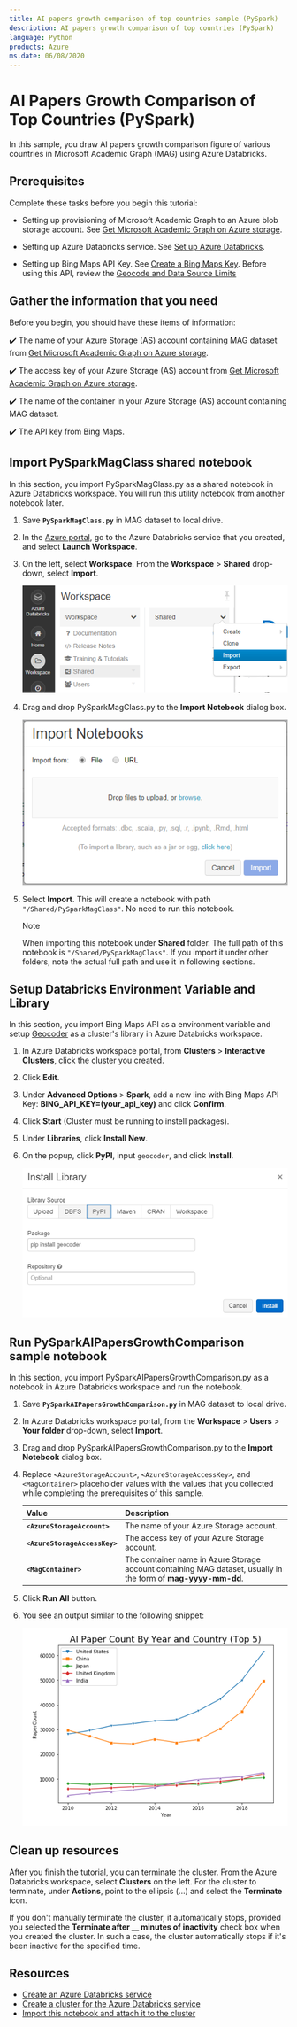 ```yaml
---
title: AI papers growth comparison of top countries sample (PySpark)
description: AI papers growth comparison of top countries (PySpark)
language: Python
products: Azure
ms.date: 06/08/2020
---
```

# AI Papers Growth Comparison of Top Countries (PySpark)

In this sample, you draw AI papers growth comparison figure of various countries in Microsoft Academic Graph (MAG) using Azure Databricks.

## Prerequisites

Complete these tasks before you begin this tutorial:

* Setting up provisioning of Microsoft Academic Graph to an Azure blob storage account. See [Get Microsoft Academic Graph on Azure storage](https://docs.microsoft.com/academic-services/graph/get-started-setup-provisioning).

* Setting up Azure Databricks service. See [Set up Azure Databricks](https://docs.microsoft.com/academic-services/graph/get-started-setup-databricks).

* Setting up Bing Maps API Key. See [Create a Bing Maps Key](https://www.microsoft.com/en-us/maps/create-a-bing-maps-key). Before using this API, review the [Geocode and Data Source Limits](https://docs.microsoft.com/en-us/bingmaps/spatial-data-services/geocode-and-data-source-limits)

## Gather the information that you need

   Before you begin, you should have these items of information:

   :heavy_check_mark:  The name of your Azure Storage (AS) account containing MAG dataset from [Get Microsoft Academic Graph on Azure storage](https://docs.microsoft.com/academic-services/graph/get-started-setup-provisioning.md#note-azure-storage-account-name-and-primary-key).

   :heavy_check_mark:  The access key of your Azure Storage (AS) account from [Get Microsoft Academic Graph on Azure storage](https://docs.microsoft.com/academic-services/graph/get-started-setup-provisioning.md#note-azure-storage-account-name-and-primary-key).

   :heavy_check_mark:  The name of the container in your Azure Storage (AS) account containing MAG dataset.

   :heavy_check_mark:  The API key from Bing Maps.

## Import PySparkMagClass shared notebook

In this section, you import PySparkMagClass.py as a shared notebook in Azure Databricks workspace. You will run this utility notebook from another notebook later.

1. Save **`PySparkMagClass.py`** in MAG dataset to local drive.

1. In the [Azure portal](https://portal.azure.com), go to the Azure Databricks service that you created, and select **Launch Workspace**.

1. On the left, select **Workspace**. From the **Workspace** > **Shared** drop-down, select **Import**.

    ![Import a notebook in Databricks](image/import-shared-notebook.png "import notebook in Databricks")
    
1. Drag and drop PySparkMagClass.py to the **Import Notebook** dialog box.

    ![Provide details for a notebook in Databricks](image/import-notebook-dialog.png "Provide details for a notebook in Databricks")

1. Select **Import**. This will create a notebook with path `"/Shared/PySparkMagClass"`. No need to run this notebook.

   > [!NOTE]
   > When importing this notebook under **Shared** folder. The full path of this notebook is `"/Shared/PySparkMagClass"`. If you import it under other folders, note the actual full path and use it in following sections.

## Setup Databricks Environment Variable and Library
In this section, you import Bing Maps API as a environment variable and setup [Geocoder](https://geocoder.readthedocs.io/index.html) as a cluster's library in Azure Databricks workspace.

1. In Azure Databricks workspace portal, from **Clusters** > **Interactive Clusters**, click the cluster you created.

1. Click **Edit**.

1. Under **Advanced Options** > **Spark**, add a new line with Bing Maps API Key: 
**BING_API_KEY=(your_api_key)** and click **Confirm**.

1. Click **Start** (Cluster must be running to instell packages).

1. Under **Libraries**, click **Install New**.

1. On the popup, click **PyPI**, input `geocoder`, and click **Install**.

    ![Install Geocoder](image/install-geocoder.png "Install Geocoder")

## Run PySparkAIPapersGrowthComparison sample notebook

In this section, you import PySparkAIPapersGrowthComparison.py as a notebook in Azure Databricks workspace and run the notebook.

1. Save **`PySparkAIPapersGrowthComparison.py`** in MAG dataset to local drive.

1. In Azure Databricks workspace portal, from the **Workspace** > **Users** > **Your folder** drop-down, select **Import**.

1. Drag and drop PySparkAIPapersGrowthComparison.py to the **Import Notebook** dialog box.

1. Replace `<AzureStorageAccount>`, `<AzureStorageAccessKey>`, and `<MagContainer>` placeholder values with the values that you collected while completing the prerequisites of this sample.

   |Value  |Description  |
   |---------|---------|
   |**`<AzureStorageAccount>`** | The name of your Azure Storage account. |
   |**`<AzureStorageAccessKey>`** | The access key of your Azure Storage account. |
   |**`<MagContainer>`** | The container name in Azure Storage account containing MAG dataset, usually in the form of **mag-yyyy-mm-dd**. |

1. Click **Run All** button.

1. You see an output similar to the following snippet:

    ![Sample Output](image/sample-output.png "Sample Output")

## Clean up resources

After you finish the tutorial, you can terminate the cluster. From the Azure Databricks workspace, select **Clusters** on the left. For the cluster to terminate, under **Actions**, point to the ellipsis (...) and select the **Terminate** icon.

If you don't manually terminate the cluster, it automatically stops, provided you selected the **Terminate after \_\_ minutes of inactivity** check box when you created the cluster. In such a case, the cluster automatically stops if it's been inactive for the specified time.

## Resources

* [Create an Azure Databricks service](https://azure.microsoft.com/services/databricks/)
* [Create a cluster for the Azure Databricks service](https://docs.azuredatabricks.net/user-guide/clusters/create.html)
* [Import this notebook and attach it to the cluster](https://docs.databricks.com/user-guide/notebooks/notebook-manage.html#import-a-notebook)